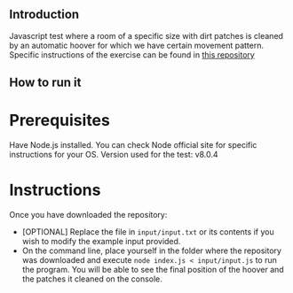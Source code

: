 ## Introduction
Javascript test where a room of a specific size with dirt patches is cleaned by an automatic hoover for which we have certain movement pattern. 
Specific instructions of the exercise can be found in [this repository](https://gist.github.com/DavidJSimpsonEsq/71dcf396a2303ad5edd08690289d016d) 

## How to run it
# Prerequisites
Have Node.js installed. You can check Node official site for specific instructions for your OS. 
Version used for the test: v8.0.4
# Instructions
Once you have downloaded the repository:
* [OPTIONAL] Replace the file in `input/input.txt` or its contents if you wish to modify the example input provided.
* On the command line, place yourself in the folder where the repository was downloaded and execute `node index.js < input/input.js` to run the program. 
You will be able to see the final position of the hoover and the patches it cleaned on the console.
